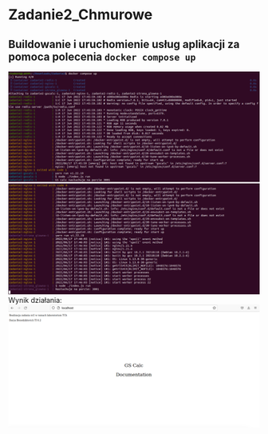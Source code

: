 # Zadanie2_Chmurowe
## Buildowanie i uruchomienie usług aplikacji za pomoca polecenia `docker compose up`
![](https://github.com/benediktowicz/Zadanie2_Chmurowe/blob/main/Zadanie2/zrzuty%20ekranu/dockercomposeup1.png?raw=true)
![](https://github.com/benediktowicz/Zadanie2_Chmurowe/blob/main/Zadanie2/zrzuty%20ekranu/dockercomposeup2.png?raw=true)
Wynik działania:
![](https://github.com/benediktowicz/Zadanie2_Chmurowe/blob/main/Zadanie2/zrzuty%20ekranu/wynikdzialania.png?raw=true)
